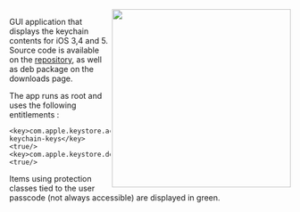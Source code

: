 <img src='http://wiki.iphone-dataprotection.googlecode.com/hg/KeychainViewer.png' align='right' width='320px' />

GUI application that displays the keychain contents for iOS 3,4 and 5. Source code is available on the [repository](http://code.google.com/p/iphone-dataprotection/source/list?repo=keychainviewer), as well as deb package on the downloads page.

The app runs as root and uses the following entitlements :

```
<key>com.apple.keystore.access-keychain-keys</key>
<true/>
<key>com.apple.keystore.device</key>
<true/>
```

Items using protection classes tied to the user passcode (not always accessible) are displayed in green.